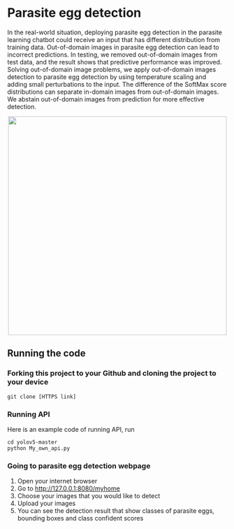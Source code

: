 # Parasite egg detection 

In the real-world situation, deploying parasite egg detection in the parasite learning chatbot could receive an input that has different distribution from training data. Out-of-domain images in parasite egg detection can lead to incorrect predictions. In testing, we removed out-of-domain images from test data, and the result shows that predictive performance was improved. Solving out-of-domain image problems, we apply out-of-domain images detection to parasite egg detection by using temperature scaling and adding small perturbations to the input. The difference of the SoftMax score distributions can separate in-domain images from out-of-domain images. We abstain out-of-domain images from prediction for more effective detection.

<p align="center">
<img src="./figures/original_optimal_shade.png" width="500">
</p>

## Running the code

### Forking this project to your Github and cloning the project to your device

```
git clone [HTTPS link]
```
### Running API

Here is an example code of running API, run

```
cd yolov5-master
python My_own_api.py
```

### Going to parasite egg detection webpage

1. Open your internet browser 
2. Go to http://127.0.0.1:8080/myhome
3. Choose your images that you would like to detect
4. Upload your images
5. You can see the detection result that show classes of parasite eggs, bounding boxes and class confident scores


